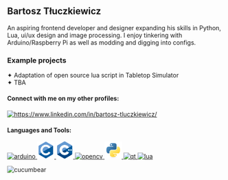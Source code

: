 
## Bartosz Tłuczkiewicz
An aspiring frontend developer and designer expanding his skills in Python, Lua, ui/ux design and image processing. I enjoy tinkering with Arduino/Raspberry Pi as well as modding and digging into configs.
### Example projects
 <!--
 ✦ Point cloud processing addon that filters groups objects based on proliferation and detects objects based on size  
 ✦ Image processing script in C++ using OpenCV to detect different types of UNO cards  
 -->
 ✦ Adaptation of open source lua script in Tabletop Simulator  
 ✦ TBA  
 
<h4 align="left">Connect with me on my other profiles:</h4>
<p align="left">
<a href="https://www.linkedin.com/in/bartosz-tluczkiewicz/" target="blank"><img align="center" src="https://raw.githubusercontent.com/rahuldkjain/github-profile-readme-generator/master/src/images/icons/Social/linked-in-alt.svg" alt="https://www.linkedin.com/in/bartosz-tluczkiewicz/" height="30" width="40" /></a>
</p>

<h4 align="left">Languages and Tools:</h4>
<p align="left"> 
 <a href="https://www.arduino.cc/" target="_blank" rel="noreferrer"> <img src="https://cdn.worldvectorlogo.com/logos/arduino-1.svg" alt="arduino" width="40" height="40"/> </a> <a href="https://www.cprogramming.com/" target="_blank" rel="noreferrer"> <img src="https://raw.githubusercontent.com/devicons/devicon/master/icons/c/c-original.svg" alt="c" width="40" height="40"/> </a>
 <a href="https://www.w3schools.com/cpp/" target="_blank" rel="noreferrer"> <img src="https://raw.githubusercontent.com/devicons/devicon/master/icons/cplusplus/cplusplus-original.svg" alt="cplusplus" width="40" height="40"/> </a> 
 <a href="https://opencv.org/" target="_blank" rel="noreferrer"> <img src="https://www.vectorlogo.zone/logos/opencv/opencv-icon.svg" alt="opencv" width="40" height="40"/> </a> 
 <a href="https://www.python.org" target="_blank" rel="noreferrer"> <img src="https://raw.githubusercontent.com/devicons/devicon/master/icons/python/python-original.svg" alt="python" width="40" height="40"/> </a> <a href="https://www.qt.io/" target="_blank" rel="noreferrer"> <img src="https://upload.wikimedia.org/wikipedia/commons/0/0b/Qt_logo_2016.svg" alt="qt" width="40" height="40"/> </a>
  <a href="https://www.lua.org/" target="_blank" rel="noreferrer"> <img src="https://upload.wikimedia.org/wikipedia/commons/thumb/c/cf/Lua-Logo.svg/1024px-Lua-Logo.svg.png" alt="lua" width="40" height="40"/> </a>
</p>

<p align="left"> <img src="https://komarev.com/ghpvc/?username=cucumbear&label=Profile%20views&color=0e75b6&style=flat" alt="cucumbear" /> </p>
<!--
**Cucumbear/Cucumbear** is a ✨ _special_ ✨ repository because its `README.md` (this file) appears on your GitHub profile.

Here are some ideas to get you started:

- 🔭 I’m currently working on ...
- 🌱 I’m currently learning ...
- 👯 I’m looking to collaborate on ...
- 🤔 I’m looking for help with ...
- 💬 Ask me about ...
- 📫 How to reach me: ...
- 😄 Pronouns: ...
- ⚡ Fun fact: ...
-->
